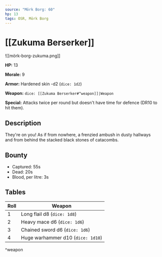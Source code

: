```yaml
---
source: "Mörk Borg: 60"
hp: 13
tags: OSR, Mörk Borg
---
```


# [[Zukuma Berserker]]

![[mörk-borg-zukuma.png]]

**HP:** 13

**Morale:** 9

**Armor:** Hardened skin -d2 (`dice: 1d2`)

**Weapon:** `dice: [[Zukuma Berserker#^weapon]]|Weapon`

**Special:** Attacks twice per round but doesn't have time for defence (DR10 to hit them).

## Description

They're on you! As if from nowhere, a frenzied ambush in dusty hallways and from behind the stacked black stones of catacombs.

## Bounty

- Captured: 55s
- Dead: 20s
- Blood, per litre: 3s

## Tables

| Roll | Weapon                            |
| ---- | --------------------------------- |
| 1    | Long flail d8 (`dice: 1d8`)       |
| 2    | Heavy mace d6 (`dice: 1d6`)       |
| 3    | Chained sword d6 (`dice: 1d6`)    |
| 4    | Huge warhammer d10 (`dice: 1d10`) |
^weapon
